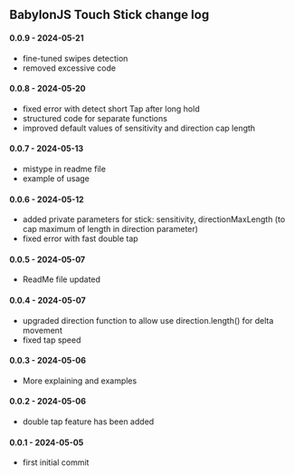 ## BabylonJS Touch Stick change log

#### 0.0.9 - 2024-05-21

- fine-tuned swipes detection 
- removed excessive code

#### 0.0.8 - 2024-05-20

- fixed error with detect short Tap after long hold
- structured code for separate functions
- improved default values of sensitivity and direction cap length

#### 0.0.7 - 2024-05-13

- mistype in readme file
- example of usage

#### 0.0.6 - 2024-05-12

- added private parameters for stick: sensitivity, directionMaxLength (to cap maximum of length in direction parameter)
- fixed error with fast double tap

#### 0.0.5 - 2024-05-07

- ReadMe file updated

#### 0.0.4 - 2024-05-07

- upgraded direction function to allow use direction.length() for delta movement
- fixed tap speed

#### 0.0.3 - 2024-05-06

- More explaining and examples

#### 0.0.2 - 2024-05-06

- double tap feature has been added

#### 0.0.1 - 2024-05-05

- first initial commit


